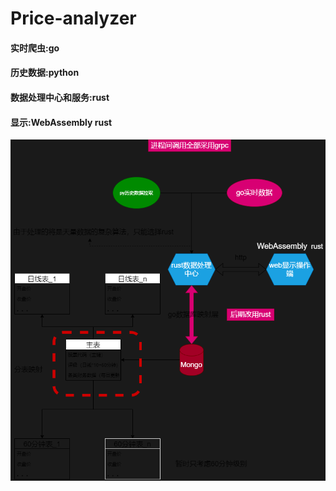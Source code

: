 # Price-analyzer
#### 实时爬虫:go 
#### 历史数据:python
#### 数据处理中心和服务:rust 
#### 显示:WebAssembly rust
![avatar](./map.png)